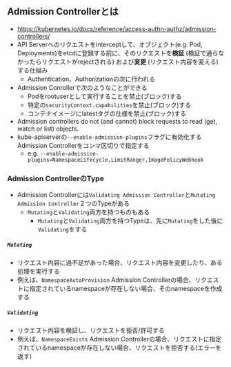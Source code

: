 ## Admission Controllerとは
- https://kubernetes.io/docs/reference/access-authn-authz/admission-controllers/
- API Serverへのリクエストをinterceptして、オブジェクト(e.g. Pod, Deployments)をetcdに登録する前に、そのリクエストを**検証** (検証で通らなかったらリクエストがrejectされる) および**変更** (リクエスト内容を変える) する仕組み
  - Authentication、Authorizationの次に行われる
- Admission Conrollerで次のようなことができる
  - Podをrootuserとして実行することを禁止(ブロック)する
  - 特定の`securityContext.capabilities`を禁止(ブロック)する
  - コンテナイメージにlatestタグの仕様を禁止(ブロック)する
- Admission controllers do not (and cannot) block requests to read (get, watch or list) objects.
- kube-apiserverの`--enable-admission-plugins`フラグに有効化するAdmission Controllerをコンマ区切りで指定する
  - e.g. `--enable-admission-plugins=NamespaceLifecycle,LimitRanger,ImagePolicyWebhook`

### Admission ControllerのType
- Admission Controllerには`Validating Admission Controller`と`Mutating Admission Controller`２つのTypeがある
  - `Mutating`と`Validating`両方を持つものもある
    - `Mutating`と`Validating`両方を持つTypeは、先に`Mutating`をした後に`Validating`をする

##### `Mutating`
- リクエスト内容に過不足があった場合、リクエスト内容を変更したり、ある処理を実行する
- 例えば、`NamespaceAutoProvision` Admission Controllerの場合、リクエストに指定されているnamespaceが存在しない場合、そのnamespaceを作成する

##### `Validating`
- リクエスト内容を検証し、リクエストを拒否/許可する
- 例えば、`NamespaceExists` Admission Controllerの場合、リクエストに指定されているnamespaceが存在しない場合、リクエストを拒否する(エラーを返す)
